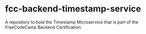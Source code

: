 # fcc-backend-timestamp-service

A repository to hold the Timestamp Microservice that is part of the FreeCodeCamp Backend 
Certification.

